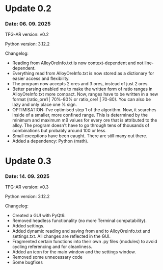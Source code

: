 # Update 0.2
### Date: 06. 09. 2025
TFG-AR version: v0.2

Python version: 3.12.2

Changelog:
- Reading from AlloyOreInfo.txt is now context-dependent and not line-dependent.
- Everything read from AlloyOreInfo.txt is now stored as a dictionary for easier access and flexibility.
- The program now accepts 2 ores and 3 ores, instead of just 2 ores.
- Better parsing enabled me to make the written form of ratio ranges in AlloyOreInfo.txt more compact. Now, ranges have to be written in a new format (ratio_ore1 | 70%-80% or ratio_ore1 | 70-80). You can also be lazy and only place one % sign.
- OPTIMISATION: I've optimised step 1 of the algorithm. Now, it searches inside of a smaller, more confined range. This is determined by the minimum and maximum mB values for every ore that is attributed to the alloy. The program doesn't have to go through tens of thousands of combinations but probably around 100 or less.
- Small exceptions have been caught. There are still many out there.
- Added a dependency: Python (math).

# Update 0.3
### Date: 14. 09. 2025
TFG-AR version: v0.3

Python version: 3.12.2

Changelog:
- Created a GUI with PyQt6.
- Removed headless functionality (no more Terminal compatability).
- Added settings.
- Added dynamic reading and saving from and to AlloyOreInfo.txt and settings.txt. All changes are reflected in the GUI.
- Fragmented certain functions into their own .py files (modules) to avoid cycling referencing and for cleanliness.
- Added an icon for the main window and the settings window.
- Removed some unnecessary code
- Some bugfixes

